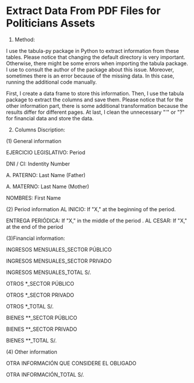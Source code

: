 # Extract Data From PDF Files for Politicians Assets

1. Method: 

I use the tabula-py package in Python to extract information from these tables. Please notice that changing the default directory is very important. Otherwise, there might be some errors when importing the tabula package. I use to consult the author of the package about this issue. Moreover, sometimes there is an error because of the missing data. In this case, running the additional code manually.

First, I create a data frame to store this information. Then, I use the tabula package to extract the columns and save them. Please notice that for the other information part, there is some additional transformation because the results differ for different pages. At last, I clean the unnecessary "'" or "?" for financial data and store the data.


2. Columns Discription:

(1) General information

EJERCICIO LEGISLATIVO: Period

DNI / CI: Indentity Number

A. PATERNO: Last Name (Father)

A. MATERNO: Last Name (Mother)

NOMBRES: First Name

(2) Period information
AL INICIO: If "X," at the beginning of the period.

ENTREGA PERIÓDICA: If "X," in the middle of the period
.
AL CESAR:  If "X," at the end of the period


(3)Financial information:

INGRESOS MENSUALES_SECTOR PÚBLICO

INGRESOS MENSUALES_SECTOR PRIVADO

INGRESOS MENSUALES_TOTAL S/.

OTROS *_SECTOR PÚBLICO

OTROS *_SECTOR PRIVADO

OTROS *_TOTAL S/.

BIENES **_SECTOR PÚBLICO

BIENES **_SECTOR PRIVADO

BIENES **_TOTAL S/.

(4) Other information

OTRA INFORMACIÓN QUE CONSIDERE EL OBLIGADO

OTRA INFORMACIÓN_TOTAL S/.

